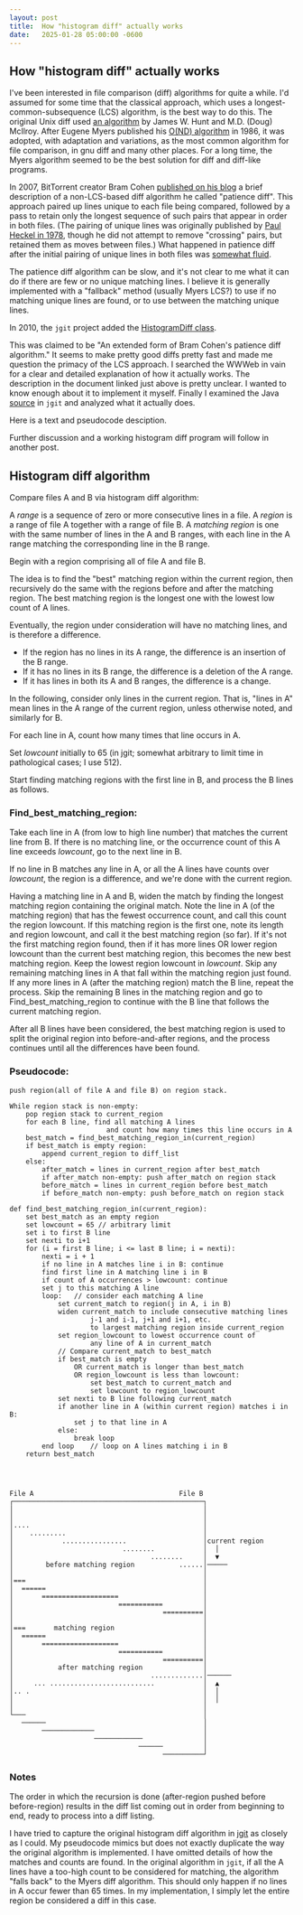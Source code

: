 ```yaml
---
layout: post
title:  How "histogram diff" actually works
date:   2025-01-28 05:00:00 -0600
---
```


## How "histogram diff" actually works

I've been interested in file comparison (diff) algorithms for quite a while.
I'd assumed for some time that the classical approach, which uses a longest-common-subsequence (LCS) algorithm, is the best way to do this.
The original Unix diff used [an algorithm](https://www.cs.dartmouth.edu/~doug/diff.pdf) by James W. Hunt and M.D. (Doug) McIlroy.
After Eugene Myers published his [O(ND) algorithm](http://www.xmailserver.org/diff2.pdf) in 1986, it was adopted, with adaptation and variations, as the most common algorithm for file comparison, in gnu diff and many other places.
For a long time, the Myers algorithm seemed to be the best solution for diff and diff-like programs.

In 2007, BitTorrent creator Bram Cohen [published on his blog](https://bramcohen.livejournal.com/37690.html) a brief description of a non-LCS-based diff algorithm he called "patience diff".
This approach paired up lines unique to each file being compared, followed by a pass to retain only the longest sequence of such pairs that appear in order in both files.
(The pairing of unique lines was originally published by [Paul Heckel in 1978](https://dl.acm.org/doi/pdf/10.1145/359460.359467), though he did not attempt to remove "crossing" pairs, but retained them as moves between files.)
What happened in patience diff after the initial pairing of unique lines in both files was [somewhat fluid](https://bramcohen.livejournal.com/73318.html).

The patience diff algorithm can be slow, and it's not clear to me what it can do if there are few or no unique matching lines.
I believe it is generally implemented with a "fallback" method (usually Myers LCS?) to use if no matching unique lines are found, or to use between the matching unique lines.

In 2010, the `jgit` project added the [HistogramDiff class](https://javadoc.io/doc/org.eclipse.jgit/org.eclipse.jgit/latest/org.eclipse.jgit/org/eclipse/jgit/diff/HistogramDiff.html).

This was claimed to be "An extended form of Bram Cohen's patience diff algorithm."
It seems to make pretty good diffs pretty fast and made me question the primacy of the LCS approach.
I searched the WWWeb in vain for a clear and detailed explanation of how it actually works.
The description in the document linked just above is pretty unclear.
I wanted to know enough about it to implement it myself.
Finally I examined the Java [source](https://github.com/eclipse-jgit/jgit/tree/master/org.eclipse.jgit/src/org/eclipse/jgit/diff) in `jgit` and analyzed what it actually does.

Here is a text and pseudocode desciption.

Further discussion and a working histogram diff program will follow in another post.

<!-- more -->

## Histogram diff algorithm

Compare files A and B via histogram diff algorithm:

A *range* is a sequence of zero or more consecutive lines in a file.
A *region* is a range of file A together with a range of file B.
A *matching region* is one with the same number of lines in the A and B ranges, with each line in the A range matching the corresponding line in the B range.

Begin with a region comprising all of file A and file B.

The idea is to find the "best" matching region within the current region, then recursively do the same with the regions before and after the matching region.
The best matching region is the longest one with the lowest low count of A lines.

Eventually, the region under consideration will have no matching lines, and is therefore a difference.

- If the region has no lines in its A range, the difference is an insertion of the B range.
- If it has no lines in its B range, the difference is a deletion of the A range.
- If it has lines in both its A and B ranges, the difference is a change.

In the following, consider only lines in the current region.
That is, "lines in A" mean lines in the A range of the current region, unless otherwise noted, and similarly for B.

For each line in A, count how many times that line occurs in A.

Set _lowcount_ initially to 65 (in jgit; somewhat arbitrary to limit time in pathological cases; I use 512).

Start finding matching regions with the first line in B, and process the B lines as follows.

### Find_best_matching_region:

Take each line in A (from low to high line number) that matches the current line from B.
If there is no matching line, or the occurrence count of this A line exceeds _lowcount_, go to the next line in B.

If no line in B matches any line in A, or all the A lines have counts over _lowcount_, the region is a difference, and we're done with the current region.

Having a matching line in A and B, widen the match by finding the longest matching region containing the original match.
Note the line in A (of the matching region) that has the fewest occurrence count, and call this count the region lowcount.
If this matching region is the first one, note its length and region lowcount, and call it the best matching region (so far).
If it's not the first matching region found, then if it has more lines OR lower region lowcount than the current best matching region, this becomes the new best matching region.
Keep the lowest region lowcount in _lowcount_.
Skip any remaining matching lines in A that fall within the matching region just found.
If any more lines in A (after the matching region) match the B line, repeat the process.
Skip the remaining B lines in the matching region and go to Find_best_matching_region to continue with the B line that follows the current matching region.

After all B lines have been considered, the best matching region is used to split the original region into before-and-after regions, and the process continues until all the differences have been found.


### Pseudocode:

```
push region(all of file A and file B) on region stack.

While region stack is non-empty:
    pop region stack to current_region
    for each B line, find all matching A lines
                        and count how many times this line occurs in A
    best_match = find_best_matching_region_in(current_region)
    if best_match is empty region:
        append current_region to diff_list
    else:
        after_match = lines in current_region after best_match
        if after_match non-empty: push after_match on region stack
        before_match = lines in current_region before best_match
        if before_match non-empty: push before_match on region stack

def find_best_matching_region_in(current_region):
    set best_match as an empty region
    set lowcount = 65 // arbitrary limit
    set i to first B line
    set nexti to i+1
    for (i = first B line; i <= last B line; i = nexti):
        nexti = i + 1
        if no line in A matches line i in B: continue
        find first line in A matching line i in B
        if count of A occurrences > lowcount: continue
        set j to this matching A line
        loop:   // consider each matching A line
            set current_match to region(j in A, i in B)
            widen current_match to include consecutive matching lines
                    j-1 and i-1, j+1 and i+1, etc.
                    to largest matching region inside current_region
            set region_lowcount to lowest occurrence count of
                    any line of A in current_match
            // Compare current_match to best_match
            if best_match is empty
                OR current_match is longer than best_match
                OR region_lowcount is less than lowcount:
                    set best_match to current_match and
                    set lowcount to region_lowcount
            set nexti to B line following current_match
            if another line in A (within current region) matches i in B:
                set j to that line in A
            else:
                break loop
        end loop    // loop on A lines matching i in B
    return best_match




File A                                    File B               
┌───────────────────────────────────────────────┐              
│                                               │              
│                                               │              
│....                                           │              
│    .........                                  │              
│            ................                   │current region
│                           ........            │  │           
│                                  ........     │  ▼           
│        before matching region           ......│─────         
│                                               │              
│===                                            │              
│  ======                                       │              
│       ===================                     │              
│                          ===========          │              
│                                     ==========│              
│                                               │              
│===       matching region                      │              
│  ======                                       │              
│       ===================                     │              
│                          ===========          │              
│                                     ==========│              
│           after matching region               │              
│                                  .............│──────        
│     ... ..........................            │  ▲           
│.. .                                           │  │           
│                                               │  │           
│                                               │              
└───                                            │              
   ──────                                       │              
        ─────────────                           │              
                     ────────────               │              
                                ──────          │              
                                      ──────────┘              
```

### Notes

The order in which the recursion is done (after-region pushed before before-region) results in the diff list coming out in order from beginning to end, ready to process into a diff listing.

I have tried to capture the original histogram diff algorithm in [jgit](https://github.com/eclipse-jgit/jgit/tree/master/org.eclipse.jgit/src/org/eclipse/jgit/diff) as closely as I could.
My pseudocode mimics but does not exactly duplicate the way the original algorithm is implemented.
I have omitted details of how the matches and counts are found.
In the original algorithm in `jgit`, if all the A lines have a too-high count to be considered for matching, the algorithm "falls back" to the Myers diff algorithm.
This should only happen if no lines in A occur fewer than 65 times.
In my implementation, I simply let the entire region be considered a diff in this case.
